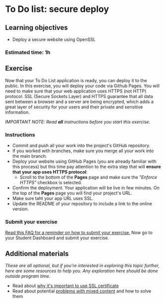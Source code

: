# To Do list: secure deploy

## Learning objectives
- Deploy a secure website using OpenSSL

### Estimated time: 1h

## Exercise
Now that your To Do List application is ready, you can deploy it to the public. In this exercise, you will deploy your code via Github Pages. You will need to make sure that your web application uses HTTPS (not HTTP) protocol. SSL (Secure Sockets Layer) and HTTPS guarantee that all data sent between a browser and a server are being encrypted, which adds a great layer of security for your users and their private and sensitive information.

*IMPORTANT NOTE: Read **all** instructions before you start this exercise.*

### Instructions 

- Commit and push all your work into the project's GitHub repository.
- If you worked with branches, make sure you merge all your work into the main branch.
- Deploy your website using GitHub Pages (you are already familiar with this process) but this time pay attention to the extra step that will **ensure that your app uses HTTPS protocol**:
     - Scroll to the bottom of the **Pages** page and make sure the *"Enforce HTTPS"*  checkbox is selected.
- Confirm the deployment. Your application will be live in few minutes. On the top of the **Pages** page you will find your project's URL.
- Make sure taht your app URL uses SSL.
- Update the README of your repository to include a link to the online version.

### Submit your exercise
[Read this FAQ for a reminder on how to submit your exercise.](https://microverse.zendesk.com/hc/en-us/articles/360061344234)
Now go to your Student Dashboard and submit your exercise.


## Additional materials
*These are all optional, but if you're interested in exploring this topic further, here are some resources to help you. Any exploration here should be done outside program time.*
- Read about [why it's important to use SSL certificate](https://www.cloudflare.com/learning/ssl/why-use-https/)
- Read about potential [problems with mixed content](https://docs.github.com/en/pages/getting-started-with-github-pages/securing-your-github-pages-site-with-https) and how to solve them
